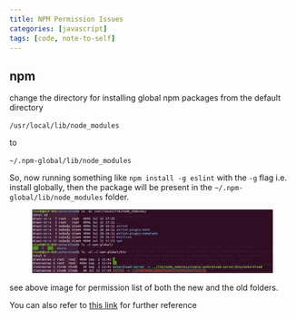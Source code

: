 ```yaml
---
title: NPM Permission Issues
categories: [javascript]
tags: [code, note-to-self]
---
```


## npm
change the directory for installing global npm packages from the default directory

`/usr/local/lib/node_modules`

to

`~/.npm-global/lib/node_modules`

So, now running something like `npm install -g eslint` with the `-g` flag i.e. install globally, then the package will be present in the `~/.npm-global/lib/node_modules` folder.

<figure class="row justify-content-center figure text-center">
  <img src="/assets/npm_permissions.png" class="figure-img img-fluid rounded" alt="permissions">
</figure>

see above image for permission list of both the new and the old folders.

You can also refer to [this link](https://goo.gl/cypqmP) for further reference
